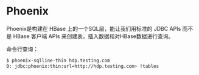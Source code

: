 # Phoenix

Phoenix是构建在 HBase 上的一个SQL层，能让我们用标准的 JDBC APIs 而不是 HBase 客户端 APIs 来创建表，插入数据和对HBase数据进行查询。

命令行查询：

```bash
$ phoenix-sqlline-thin hdp.testing.com
0: jdbc:phoenix:thin:url=http://hdp.testing.com> !tables
```

